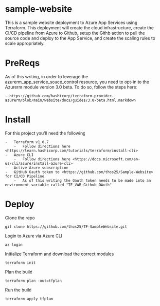 # sample-website
This is a sample website deployment to Azure App Services using Terraform.  This deployment will create the cloud infrastructure, create the CI/CD pipeline from Azure to Github, setup the Githb action to pull the source code and deploy to the App Service, and create the scaling rules to scale appropriately.  

# PreReqs

As of this writing, in order to leverage the azurerm_app_service_souce_control resource, you need to opt-in to the Azurerm module version 3.0 beta.  To do so, follow the steps here:

    - https://github.com/hashicorp/terraform-provider-azurerm/blob/main/website/docs/guides/3.0-beta.html.markdown

# Install

For this project you'll need the following

    -   Terraform v1.0.7
        -   Follow directions here <https://learn.hashicorp.com/tutorials/terraform/install-cli>
    -   Azure CLI
        -   Follow directions here <https://docs.microsoft.com/en-us/cli/azure/install-azure-cli>
    -   Active Azure subscription
    -   GitHub Oauth token to <https://github.com/thos25/Sample-Website> for CI/CD Pipeline
        -   As of this writing the Oauth token needs to be made into an environment variable called "TF_VAR_Github_OAuth"


# Deploy

Clone the repo

    git clone https://github.com/thos25/TF-SampleWebsite.git

Login to Azure via Azure CLI

    az login

Initialize Terraform and download the correct modules

    terraform init

Plan the build

    terraform plan -out=tfplan

Run the build

    terraform apply tfplan

